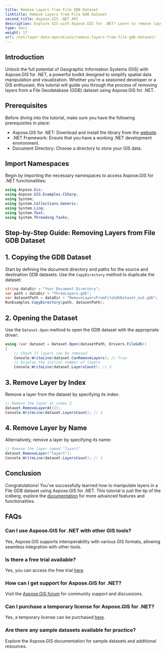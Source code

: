 ```yaml
---
title: Remove Layers from File GDB Dataset
linktitle: Remove Layers from File GDB Dataset
second_title: Aspose.GIS .NET API
description: Explore GIS with Aspose.GIS for .NET! Learn to remove layers from File GDB datasets step-by-step. Download now for a seamless spatial data experience.
type: docs
weight: 17
url: /net/layer-data-operations/remove-layers-from-file-gdb-dataset/
---
```

## Introduction
Unlock the full potential of Geographic Information Systems (GIS) with Aspose.GIS for .NET, a powerful toolkit designed to simplify spatial data manipulation and visualization. Whether you're a seasoned developer or a GIS enthusiast, this tutorial will guide you through the process of removing layers from a File Geodatabase (GDB) dataset using Aspose.GIS for .NET.
## Prerequisites
Before diving into the tutorial, make sure you have the following prerequisites in place:
- Aspose.GIS for .NET: Download and install the library from the [website](https://releases.aspose.com/gis/net/).
- .NET Framework: Ensure that you have a working .NET development environment.
- Document Directory: Choose a directory to store your GIS data.
## Import Namespaces
Begin by importing the necessary namespaces to access Aspose.GIS for .NET functionalities:
```csharp
using Aspose.Gis;
using Aspose.GIS.Examples.CSharp;
using System;
using System.Collections.Generic;
using System.Linq;
using System.Text;
using System.Threading.Tasks;
```
## Step-by-Step Guide: Removing Layers from File GDB Dataset
## 1. Copying the GDB Dataset
Start by defining the document directory and paths for the source and destination GDB datasets. Use the `CopyDirectory` method to duplicate the dataset:
```csharp
string dataDir = "Your Document Directory";
var path = dataDir + "ThreeLayers.gdb";
var datasetPath = dataDir + "RemoveLayersFromFileGdbDataset_out.gdb";
RunExamples.CopyDirectory(path, datasetPath);
```
## 2. Opening the Dataset
Use the `Dataset.Open` method to open the GDB dataset with the appropriate driver:
```csharp
using (var dataset = Dataset.Open(datasetPath, Drivers.FileGdb))
{
    // Check if layers can be removed
    Console.WriteLine(dataset.CanRemoveLayers); // True
    // Display the initial number of layers
    Console.WriteLine(dataset.LayersCount); // 3
```
## 3. Remove Layer by Index
Remove a layer from the dataset by specifying its index:
```csharp
// Remove the layer at index 2
dataset.RemoveLayerAt(2);
Console.WriteLine(dataset.LayersCount); // 2
```
## 4. Remove Layer by Name
Alternatively, remove a layer by specifying its name:
```csharp
// Remove the layer named "layer1"
dataset.RemoveLayer("layer1");
Console.WriteLine(dataset.LayersCount); // 1
```
## Conclusion
Congratulations! You've successfully learned how to manipulate layers in a File GDB dataset using Aspose.GIS for .NET. This tutorial is just the tip of the iceberg; explore the [documentation](https://reference.aspose.com/gis/net/) for more advanced features and functionalities.
## FAQs
### Can I use Aspose.GIS for .NET with other GIS tools?
Yes, Aspose.GIS supports interoperability with various GIS formats, allowing seamless integration with other tools.
### Is there a free trial available?
Yes, you can access the free trial [here](https://releases.aspose.com/).
### How can I get support for Aspose.GIS for .NET?
Visit the [Aspose.GIS forum](https://forum.aspose.com/c/gis/33) for community support and discussions.
### Can I purchase a temporary license for Aspose.GIS for .NET?
Yes, a temporary license can be purchased [here](https://purchase.aspose.com/temporary-license/).
### Are there any sample datasets available for practice?
Explore the Aspose.GIS documentation for sample datasets and additional resources.
